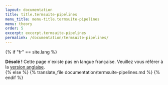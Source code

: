 ```yaml
---
layout: documentation
title: title.termsuite-pipelines
menu_title: menu-title.termsuite-pipelines
menu: theory
order: 5
excerpt: excerpt.termsuite-pipelines
permalink: /documentation/termsuite-pipelines/
---
```

{% if "fr" == site.lang %}
  <div class="alert alert-warning" role="alert">
  <strong>Désolé ! </strong>Cette page n'existe pas en langue française. Veuillez vous référer à la <a href="{{ page.url }}"> version anglaise</a>.
</div>
{% else %}
  {% translate_file documentation/termsuite-pipelines.md %}
 {% endif %}
